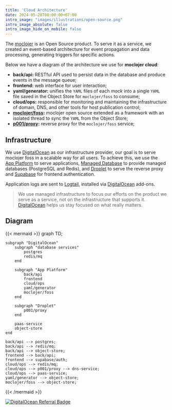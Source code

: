 ```yaml
---
title: 'Cloud Architecture'
date: 2024-05-28T00:00:00+07:00
intro_image: "images/illustrations/open-source.png"
intro_image_absolute: false
intro_image_hide_on_mobile: false
---
```


The [moclojer](https://github.com/moclojer/moclojer) is an Open Source product. To serve it as a service, we created an event-based architecture for event propagation and data processing, generating triggers for specific actions.

Below we have a diagram of the architecture we use for **moclojer cloud**:

* **back/api:** RESTful API used to persist data in the database and produce events in the message queue;
* **frontend:** web interface for user interaction;
* **yaml/generator:** unifies the `YAML` files of each *mock* into a single `YAML` file saved in the Object Store for `moclojer/foss` to consume;
* **cloud/ops:** responsible for monitoring and maintaining the infrastructure of domain, DNS, and other tools for host publication control;
* **[moclojer/foss](https://github.com/moclojer/moclojer):** moclojer open source extended as a framework with an isolated thread to sync the `YAML` from the Object Store;
* **[p001/proxy](https://github.com/moclojer/p001):** reverse proxy for the `moclojer/foss` service;

## Infrastructure

We use [DigitalOcean](https://m.do.co/c/70c384d0d807) as our infrastructure provider, our goal is to serve moclojer foss in a scalable way for all users. To achieve this, we use the [App Platform](https://www.digitalocean.com/products/app-platform/) to serve applications, [Managed Database](https://www.digitalocean.com/products/managed-databases) to provide managed databases (PostgreSQL and Redis), and [Droplet](https://www.digitalocean.com/products/droplets/) to serve the reverse proxy and [Supabase](https://supabase.com/auth) for frontend authentication.

Application logs are sent to [Logtail](https://marketplace.digitalocean.com/add-ons/logtail), installed via [DigitalOcean](https://m.do.co/c/70c384d0d807) add-ons.

> We use managed infrastructure to focus our efforts on the product we serve as a service, not on the infrastructure that supports it. [DigitalOcean](https://m.do.co/c/70c384d0d807) helps us stay focused on what really matters.

## Diagram

{{< mermaid >}}
graph TD;

    subgraph "DigitalOcean"
        subgraph "database services"
            postgres
            redis/mq
        end

        subgraph "App Platform"
            back/api
            frontend
            cloud/ops
            yaml/generator
            moclojer/foss
        end

        subgraph "Droplet"
            p001/proxy
        end

        paas-service
        object-store
    end

    back/api --> postgres;
    back/api --> redis/mq;
    back/api --> object-store;
    frontend --> back/api;
    frontend --> supabase/auth;
    cloud/ops --> redis/mq;
    cloud/ops --> p001/proxy --> dns-service;
    cloud/ops --> paas-service;
    yaml/generator --> object-store;
    moclojer/foss --> object-store;
{{< /mermaid >}}

[![DigitalOcean Referral Badge](https://web-platforms.sfo2.cdn.digitaloceanspaces.com/WWW/Badge%203.svg)](https://www.digitalocean.com/?refcode=70c384d0d807&utm_campaign=Referral_Invite&utm_medium=Referral_Program&utm_source=badge)
